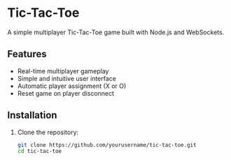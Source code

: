 # Tic-Tac-Toe

A simple multiplayer Tic-Tac-Toe game built with Node.js and WebSockets.

## Features

- Real-time multiplayer gameplay
- Simple and intuitive user interface
- Automatic player assignment (X or O)
- Reset game on player disconnect

## Installation

1. Clone the repository:
   ```sh
   git clone https://github.com/yourusername/tic-tac-toe.git
   cd tic-tac-toe
   ```
